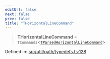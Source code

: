 ```yaml
---
editUrl: false
next: false
prev: false
title: "THorizontalLineCommand"
---
```


> **THorizontalLineCommand** = `TCommand2`\<[`TParsedHorizontalLineCommand`](/api/type-aliases/tparsedhorizontallinecommand/)\>

Defined in: [src/util/path/typedefs.ts:128](https://github.com/fabricjs/fabric.js/blob/9a792f4b7b8031f02ec7ea4ce8c99f810e45cfec/src/util/path/typedefs.ts#L128)
